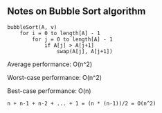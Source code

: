 ## Notes on Bubble Sort algorithm

```
bubbleSort(A, v)
	for i = 0 to length[A] - 1
		for j = 0 to length[A] - 1
			if A[j] > A[j+1]
				swap(A[j], A[j+1])
```

Average performance: O(n^2)

Worst-case performance: O(n^2)

Best-case performance: O(n)

```
n + n-1 + n-2 + ... + 1 = (n * (n-1))/2 = O(n^2)
```
